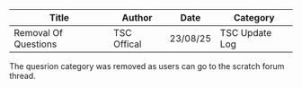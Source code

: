 | Title | Author | Date | Category |
|-------|--------|------|----------|
| Removal Of Questions | TSC Offical | 23/08/25 | TSC Update Log |

<p>The quesrion category was removed as users can go to the scratch forum thread.</p>